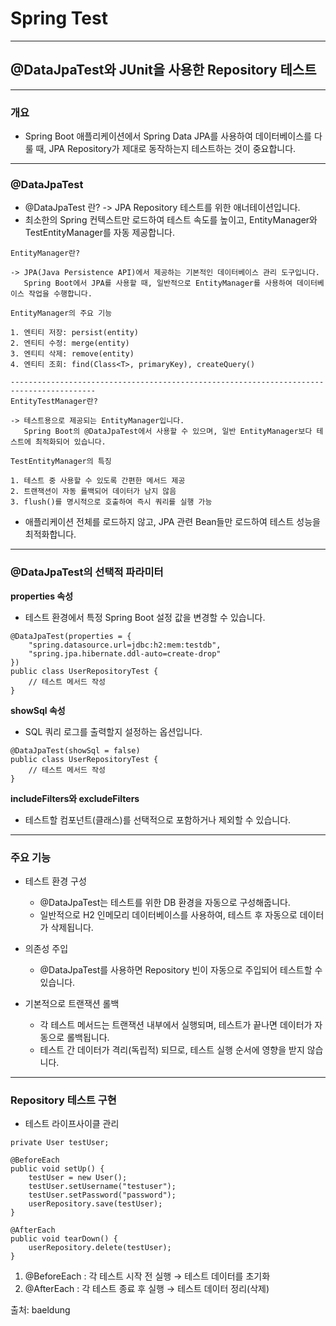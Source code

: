 # Spring Test

---

## @DataJpaTest와 JUnit을 사용한 Repository 테스트

---

### 개요

* Spring Boot 애플리케이션에서 Spring Data JPA를 사용하여 데이터베이스를 다룰 때, JPA Repository가 제대로 동작하는지 테스트하는 것이 중요합니다.

----

### @DataJpaTest

* @DataJpaTest 란? -> JPA Repository 테스트를 위한 애너테이션입니다.
* 최소한의 Spring 컨텍스트만 로드하여 테스트 속도를 높이고, EntityManager와 TestEntityManager를 자동 제공합니다.
~~~
EntityManager란? 

-> JPA(Java Persistence API)에서 제공하는 기본적인 데이터베이스 관리 도구입니다.
   Spring Boot에서 JPA를 사용할 때, 일반적으로 EntityManager를 사용하여 데이터베이스 작업을 수행합니다.

EntityManager의 주요 기능

1. 엔티티 저장: persist(entity)
2. 엔티티 수정: merge(entity)
3. 엔티티 삭제: remove(entity)
4. 엔티티 조회: find(Class<T>, primaryKey), createQuery()

-----------------------------------------------------------------------------------------
EntityTestManager란?

-> 테스트용으로 제공되는 EntityManager입니다.
   Spring Boot의 @DataJpaTest에서 사용할 수 있으며, 일반 EntityManager보다 테스트에 최적화되어 있습니다.
   
TestEntityManager의 특징

1. 테스트 중 사용할 수 있도록 간편한 메서드 제공
2. 트랜잭션이 자동 롤백되어 데이터가 남지 않음
3. flush()를 명시적으로 호출하여 즉시 쿼리를 실행 가능

~~~
* 애플리케이션 전체를 로드하지 않고, JPA 관련 Bean들만 로드하여 테스트 성능을 최적화합니다.

---

### @DataJpaTest의 선택적 파라미터

**properties 속성**
* 테스트 환경에서 특정 Spring Boot 설정 값을 변경할 수 있습니다.
~~~
@DataJpaTest(properties = {
    "spring.datasource.url=jdbc:h2:mem:testdb",
    "spring.jpa.hibernate.ddl-auto=create-drop"
})
public class UserRepositoryTest {
    // 테스트 메서드 작성
}
~~~

**showSql 속성**
* SQL 쿼리 로그를 출력할지 설정하는 옵션입니다.
~~~
@DataJpaTest(showSql = false)
public class UserRepositoryTest {
    // 테스트 메서드 작성
}
~~~

**includeFilters와 excludeFilters**
* 테스트할 컴포넌트(클래스)를 선택적으로 포함하거나 제외할 수 있습니다.

---

### 주요 기능

* 테스트 환경 구성
  * @DataJpaTest는 테스트를 위한 DB 환경을 자동으로 구성해줍니다. 
  * 일반적으로 H2 인메모리 데이터베이스를 사용하여, 테스트 후 자동으로 데이터가 삭제됩니다.

* 의존성 주입
  * @DataJpaTest를 사용하면 Repository 빈이 자동으로 주입되어 테스트할 수 있습니다.

* 기본적으로 트랜잭션 롤백
  * 각 테스트 메서드는 트랜잭션 내부에서 실행되며, 테스트가 끝나면 데이터가 자동으로 롤백됩니다.
  * 테스트 간 데이터가 격리(독립적) 되므로, 테스트 실행 순서에 영향을 받지 않습니다.

---

### Repository 테스트 구현

* 테스트 라이프사이클 관리
~~~
private User testUser;

@BeforeEach
public void setUp() {
    testUser = new User();
    testUser.setUsername("testuser");
    testUser.setPassword("password");
    userRepository.save(testUser);
}

@AfterEach
public void tearDown() {
    userRepository.delete(testUser);
}
~~~
1. @BeforeEach : 각 테스트 시작 전 실행 → 테스트 데이터를 초기화
2. @AfterEach : 각 테스트 종료 후 실행 → 테스트 데이터 정리(삭제)


출처: baeldung







